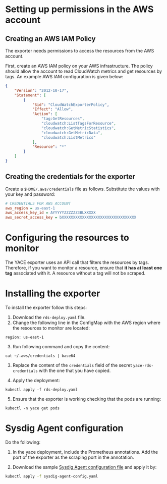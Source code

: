 # Setting up permissions in the AWS account
## Creating an AWS IAM Policy
The exporter needs permissions to access the resources from the AWS account.

First, create an AWS IAM policy on your AWS infrastructure. The policy should allow the account to read CloudWatch metrics and get resources by tags.
An example AWS IAM configuration is given below:

```json
{
    "Version": "2012-10-17",
    "Statement": [
        {
            "Sid": "CloudWatchExporterPolicy",
            "Effect": "Allow",
            "Action": [
                "tag:GetResources",
                "cloudwatch:ListTagsForResource",
                "cloudwatch:GetMetricStatistics",
                "cloudwatch:GetMetricData",
                "cloudwatch:ListMetrics"
            ],
            "Resource": "*"
        }
    ]
}
```

## Creating the credentials for the exporter
Create a `$HOME/.aws/credentials` file as follows. Substitute the values with your key and password:

```ini
# CREDENTIALS FOR AWS ACCOUNT
aws_region = us-east-1
aws_access_key_id = AYYYYYZZZZZZ3BLXXXXX
aws_secret_access_key = bXXXXXXXXXXXXXXXXXXXXXXXXXXXXXXXXX
```

# Configuring the resources to monitor
The YACE exporter uses an API call that filters the resources by tags.
Therefore, if you want to monitor a resource, ensure that **it has at least one tag** associated with it. A resource without a tag will not be scraped.

# Installing the exporter
To install the exporter follow this steps:

1. Download the `rds-deploy.yaml` file.
2. Change the following line in the ConfigMap with the AWS region where the resources to monitor are located:
```
region: us-east-1
```
3. Run following command and copy the content:
```
cat ~/.aws/credentials | base64
```
3. Replace the content of the `credentials` field of the secret `yace-rds-credentials` with the one that you have copied.

4. Apply the deployment:
```
kubectl apply -f rds-deploy.yaml
```
5. Ensure that the exporter is working checking that the pods are running:
```
kubectl -n yace get pods
```

# Sysdig Agent configuration
Do the following:

1. In the yace deployment, include the Prometheus annotations. Add the port of the exporter as the scraping port in the annotation.    

2. Download the sample [Sysdig Agent configuration file](include/sysdig-agent-config.yaml) and apply it by:
```bash
kubectl apply -f sysdig-agent-config.yaml
```

